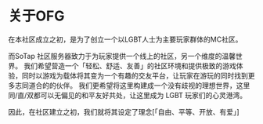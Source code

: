 # 关于OFG

在本社区成立之初，是为了创立一个以LGBT人士为主要玩家群体的MC社区。

而SoTap 社区服务器致力于为玩家提供一个线上的社区，另一个维度的温馨世界。
我们希望营造一个「轻松、舒适、友善」的社区环境和提供极致的游戏体验，同时以游戏为载体将其变为一个有趣的交友平台，让玩家在游玩的同时找到更多志同道合的的伙伴。
我们更希望将这里构建成一个没有歧视的理想世界，这里同/直/双都可以无偏见的和平友好共处，让这里成为 LGBT 玩家们的心灵港湾。

因此，在社区建立之初，我们就将其设定了理念[「自由、平等、开放、有爱」]

